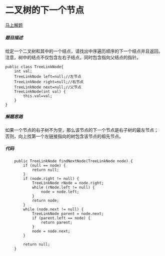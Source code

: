 二叉树的下一个节点
====
[马上解题](https://www.nowcoder.com/practice/9023a0c988684a53960365b889ceaf5e?tpId=13&tqId=11210&tPage=1&rp=1&ru=/ta/coding-interviews&qru=/ta/coding-interviews/question-ranking)

##### 题目描述   
给定一个二叉树和其中的一个结点，请找出中序遍历顺序的下一个结点并且返回。注意，树中的结点不仅包含左右子结点，同时包含指向父结点的指针。
```
public class TreeLinkNode{
    int val;
    TreeLinkNode left=null;//左节点
    TreeLinkNode right=null;//右节点
    TreeLinkNode next=null;//父节点
    TreeLinkNode(int val) {
        this.val=val;    
    }
}
```

##### 解题思路
如果一个节点的右子树不为空，那么该节点的下一个节点是右子树的最左节点；
否则，向上找第一个左链接指向的树包含该节点的祖先节点。
##### 代码
```
    public TreeLinkNode findNextNode(TreeLinkNode node) {
        if (null == node) {
            return null;
        }
        if (node.right != null) {
            TreeLinkNode rNode = node.right;
            while (rNode.left != null) {
                node = node.left;
            }
            return node;
        }
        while (node.next != null) {
            TreeLinkNode parent = node.next;
            if (parent.left == node) {
                return parent;
            }
            node = node.next;
        }

        return null;
    }
```
